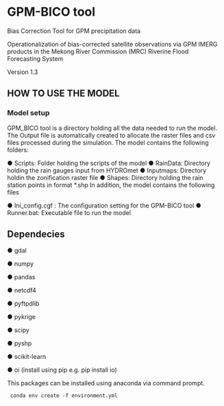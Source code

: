 # GPM-BICO tool
Bias Correction Tool for GPM precipitation data

Operationalization of bias-corrected satellite observations via GPM IMERG products in the Mekong River Commission (MRC) Riverine Flood Forecasting System

Version 1.3


## HOW TO USE THE MODEL
### Model setup

GPM_BICO tool is a directory holding all the data needed to run the model. The Output
file is automatically created to allocate the raster files and csv files processed during
the simulation. The model contains the following folders:

● Scripts: Folder holding the scripts of the model
● RainData: Directory holding the rain gauges input from HYDROmet
● Inputmaps: Directory holdin the zonification raster file
● Shapes: Directory holding the rain station points in format *.shp
In addition, the model contains the following files

● Ini_config.cgf : The configuration setting for the GPM-BICO tool
● Runner.bat: Executable file to run the model

## Dependecies

● gdal

● numpy

● pandas

● netcdf4

● pyftpdlib

● pykrige

● scipy

● pyshp

● scikit-learn

● oi (install using pip e.g. pip install io)

This packages can be installed using anaconda via command prompt.

     conda env create -f environment.yml 
